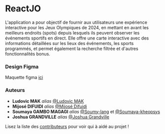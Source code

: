 # ReactJO
L'application a pour objectif de fournir aux utilisateurs une expérience interactive pour les Jeux
Olympiques de 2024, en mettant en avant les meilleurs endroits (spots) depuis lesquels ils peuvent
observer les événements sportifs en direct. Elle offre une carte interactive avec des informations
détaillées sur les lieux des événements, les sports programmés, et permet également la recherche
filtrée et d'autres fonctionnalités bonus.

### Design Figma
Maquette figma [ici](https://www.figma.com/files/recents-and-sharing/recently-viewed?fuid=1351862802237289276)

### Auteurs

* **Ludovic MAK** _alias_ [@Ludovic MAK](https://github.com/ludovicMAK/)
* **Mijosé DIFUIDI** _alias_ [@Mijosé Difuidi](https://github.com/Mijosed)
* **Soumaya GAMBO MAGAGI** _alias_ [@Soumy-lang](https://github.com/Soumy-lang) et  [@Soumaya-kheopsys](https://github.com/Soumaya-kheopsys)
* **Joshua GRANDVILLE** _alias_ [@Joshua Grandville](https://github.com/Pinappll)

Lisez la liste des [contributeurs](https://github.com/Mijosed/ReactJO/contributors) pour voir qui à aidé au projet !

